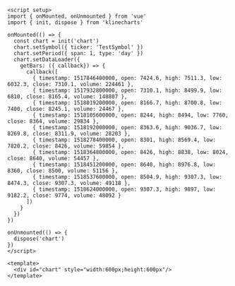 ```vue:line-numbers [<svg width="16px" height="16px" viewBox="0 0 32 32"><path fill="#41b883" d="M24.4 3.925H30l-14 24.15L2 3.925h10.71l3.29 5.6l3.22-5.6Z"/><path fill="#41b883" d="m2 3.925l14 24.15l14-24.15h-5.6L16 18.415L7.53 3.925Z"/><path fill="#35495e" d="M7.53 3.925L16 18.485l8.4-14.56h-5.18L16 9.525l-3.29-5.6Z"/></svg>Vue]
<script setup>
import { onMounted, onUnmounted } from 'vue'
import { init, dispose } from 'klinecharts'

onMounted(() => {
  const chart = init('chart')
  chart.setSymbol({ ticker: 'TestSymbol' })
  chart.setPeriod({ span: 1, type: 'day' })
  chart.setDataLoader({
    getBars: ({ callback}) => {
      callback([
        { timestamp: 1517846400000, open: 7424.6, high: 7511.3, low: 6032.3, close: 7310.1, volume: 224461 },
        { timestamp: 1517932800000, open: 7310.1, high: 8499.9, low: 6810, close: 8165.4, volume: 148807 },
        { timestamp: 1518019200000, open: 8166.7, high: 8700.8, low: 7400, close: 8245.1, volume: 24467 },
        { timestamp: 1518105600000, open: 8244, high: 8494, low: 7760, close: 8364, volume: 29834 },
        { timestamp: 1518192000000, open: 8363.6, high: 9036.7, low: 8269.8, close: 8311.9, volume: 28203 },
        { timestamp: 1518278400000, open: 8301, high: 8569.4, low: 7820.2, close: 8426, volume: 59854 },
        { timestamp: 1518364800000, open: 8426, high: 8838, low: 8024, close: 8640, volume: 54457 },
        { timestamp: 1518451200000, open: 8640, high: 8976.8, low: 8360, close: 8500, volume: 51156 },
        { timestamp: 1518537600000, open: 8504.9, high: 9307.3, low: 8474.3, close: 9307.3, volume: 49118 },
        { timestamp: 1518624000000, open: 9307.3, high: 9897, low: 9182.2, close: 9774, volume: 48092 }
      ])
    }
  })
})

onUnmounted(() => {
  dispose('chart')
})
</script>

<template>
  <div id="chart" style="width:600px;height:600px"/>
</template>
```